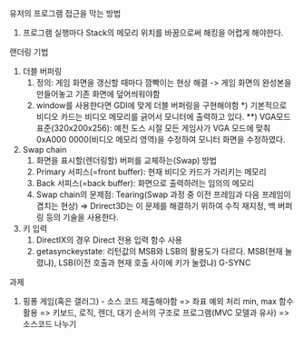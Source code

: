 유저의 프로그램 접근을 막는 방법
 1. 프로그램 실행마다 Stack의 메모리 위치를 바꿈으로써 해킹을 어렵게 해야한다.

랜더링 기법
 1. 더블 버퍼링
	1) 정의: 게임 화면을 갱신할 때마다 깜빡이는 현상 해결 -> 게임 화면의 완성본을 만들어놓고 기존 화면에 덮어씌워야함
	2) window를 사용한다면 GDI에 맞게 더블 버퍼링을 구현해야함
	*) 기본적으로 비디오 카드는 비디오 메모리를 긁어서 모니터에 출력하고 있다.
	**) VGA모드 표준(320x200x256): 예전 도스 시절 모든 게임사가 VGA 모드에 맞춰 0xA000 0000(비디오 메모리 영역)을 수정하여 모니터 화면을 수정하였다.
 2. Swap chain
	1) 화면을 표시할(렌더링할) 버퍼를 교체하는(Swap) 방법
	2) Primary 서피스(=front buffer): 현재 비디오 카드가 가리키는 메모리
	3) Back 서피스(=back buffer): 화면으로 출력하려는 임의의 메모리
	4) Swap chain의 문제점: Tearing(Swap 과정 중 이전 프레임과 다음 프레임이 겹치는 현상) => Drirect3D는 이 문제를 해결하기 위하여 수직 재지정, 백 버퍼링 등의 기술을 사용한다.
 3. 키 입력
	1) DirectIX의 경우 Direct 전용 입력 함수 사용
	2) getasynckeystate: 리턴값의 MSB와 LSB의 활용도가 다르다. MSB(현재 눌렸냐), LSB(이전 호출과 현재 호출 사이에 키가 눌렸냐)
G-SYNC
 
과제
 1. 핑퐁 게임(혹은 갤러그) - 소스 코드 제출해야함
	=> 좌표 예외 처리 min, max 함수 활용
	=> 키보드, 로직, 렌더, 대기 순서의 구조로 프로그램(MVC 모델과 유사)
	=> 소스코드 나누기
